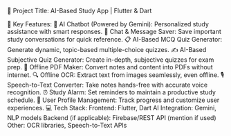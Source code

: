 🚀 Project Title:
AI-Based Study App | Flutter & Dart

🌟 Key Features:
🤖 AI Chatbot (Powered by Gemini): Personalized study assistance with smart responses.
💬 Chat & Message Saver: Save important study conversations for quick reference.
📋 AI-Based MCQ Quiz Generator: Generate dynamic, topic-based multiple-choice quizzes.
✍️ AI-Based Subjective Quiz Generator: Create in-depth, subjective quizzes for exam prep.
📄 Offline PDF Maker: Convert notes and content into PDFs without internet.
🔍 Offline OCR: Extract text from images seamlessly, even offline.
🎙️ Speech-to-Text Converter: Take notes hands-free with accurate voice recognition.
⏰ Study Alarm: Set reminders to maintain a productive study schedule.
👤 User Profile Management: Track progress and customize user experiences.
💻 Tech Stack:
Frontend: Flutter, Dart
AI Integration: Gemini, NLP models
Backend (if applicable): Firebase/REST API (mention if used)
Other: OCR libraries, Speech-to-Text APIs
